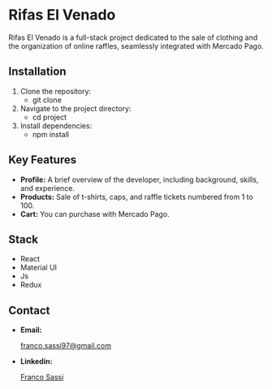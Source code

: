# Rifas El Venado

Rifas El Venado is a full-stack project dedicated to the sale of clothing and the organization of online raffles, seamlessly integrated with Mercado Pago.

## Installation
1. Clone the repository:
   - git clone
2. Navigate to the project directory:
   - cd project
3. Install dependencies:
   - npm install

## Key Features
- **Profile:**
  A brief overview of the developer, including background, skills, and experience.
- **Products:**
 Sale of t-shirts, caps, and raffle tickets numbered from 1 to 100.
- **Cart:**
  You can purchase with Mercado Pago.

## Stack
- React
- Material UI
- Js
- Redux
  
## Contact
- **Email:**

  franco.sassi97@gmail.com

- **Linkedin:**

  <a href="https://www.linkedin.com/in/sassifranco/">Franco Sassi </a>
